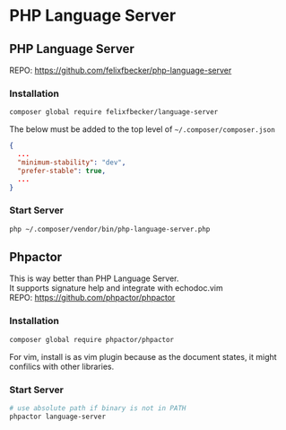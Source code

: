 # PHP Language Server
## PHP Language Server
REPO: https://github.com/felixfbecker/php-language-server  

### Installation
```sh
composer global require felixfbecker/language-server
```

The below must be added to the top level of `~/.composer/composer.json`
```json
{
  ...
  "minimum-stability": "dev",
  "prefer-stable": true,
  ...
}
```

### Start Server
```sh
php ~/.composer/vendor/bin/php-language-server.php
```

## Phpactor
This is way better than PHP Language Server.  
It supports signature help and integrate with echodoc.vim  
REPO: https://github.com/phpactor/phpactor

### Installation
```sh
composer global require phpactor/phpactor
```
For vim, install is as vim plugin because as the document states, it might
confilics with other libraries.

### Start Server
```sh
# use absolute path if binary is not in PATH
phpactor language-server
```
